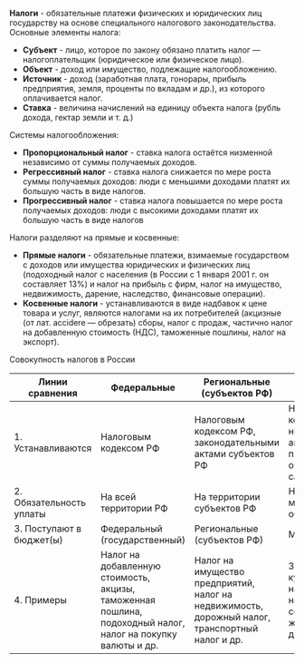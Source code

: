 **Налоги** - обязательные платежи физических и юридических лиц государству на основе специального налогового законодательства.  
Основные элементы налога:
- **Субъект** - лицо, которое по закону обязано платить налог — налогоплательщик (юридическое или физическое лицо).
- **Объект** - доход или имущество, подлежащие налогообложению.
- **Источник** - доход (заработная плата, гонорары, прибыль предприятия, земля, проценты по вкладам и др.), из которого оплачивается налог.
- **Ставка** - величина начислений на единицу объекта налога (рубль дохода, гектар земли и т. д.)
  
Системы налогообложения:
- **Пропорциональный налог** - ставка налога остаётся низменной независимо от суммы получаемых доходов.
- **Регрессивный налог** - ставка налога снижается по мере роста суммы получаемых доходов: люди с меньшими доходами платят их большую часть в виде налогов.
- **Прогрессивный налог** - ставка налога повышается по мере роста получаемых доходов: люди с высокими доходами платят их большую часть в виде налогов
  
Налоги разделяют на прямые и косвенные:
- **Прямые налоги** - обязательные платежи, взимаемые государством с доходов или имущества юридических и физических лиц (подоходный налог с населения (в России с 1 января 2001 г. он составляет 13%) и налог на прибыль с фирм, налог на имущество, недвижимость, дарение, наследство, финансовые операции).
- **Косвенные налоги** - устанавливаются в виде надбавок к цене товара и услуг, являются налогами на их потребителей (акцизные (от лат. accidere — обрезать) сборы, налог с продаж, частично налог на добавленную стоимость (НДС), таможенные пошлины, налог на экспорт).
  
Совокупность налогов в России

| Линии сравнения          | Федеральные                                                                                                 | Региональные (субъектов РФ)                                                                     | Местные                                                                                     |
| ------------------------ | ----------------------------------------------------------------------------------------------------------- | ----------------------------------------------------------------------------------------------- | ------------------------------------------------------------------------------------------- |
| 1. Устанавливаются       | Налоговым кодексом РФ                                                                                       | Налоговым кодексом РФ, законодательными актами субъектов РФ                                     | Налоговым кодексом РФ, нормативными актами представительных органов местного самоуправления |
| 2. Обязательность уплаты | На всей территории РФ                                                                                       | На территории субъектов РФ                                                                      | На территории муниципальных образований                                                     |
| 3. Поступают в бюджет(ы) | Федеральный (государственный)                                                                               | Региональные (субъектов РФ)                                                                     | Местные                                                                                     |
| 4. Примеры               | Налог на добавленную стоимость, акцизы, таможенная пошлина, подоходный налог, налог на покупку валюты и др. | Налог на имущество предприятий, налог на недвижимость, дорожный налог, транспортный налог и др. | Земельный налог, курортный налог, налог на рекламу, налог на содержание жилого фонда и др.  |
